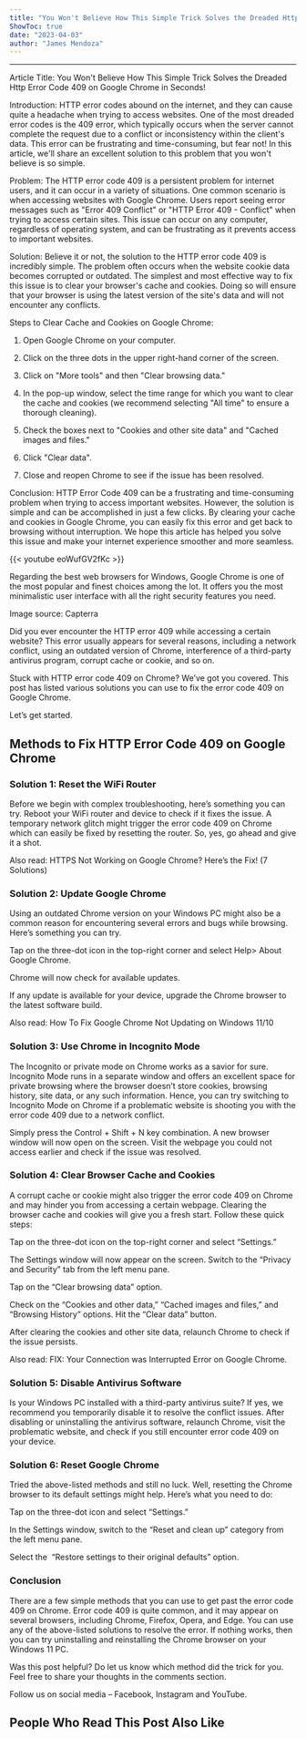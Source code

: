 ```yaml
---
title: "You Won't Believe How This Simple Trick Solves the Dreaded Http Error Code 409 on Google Chrome in Seconds!"
ShowToc: true 
date: "2023-04-03"
author: "James Mendoza"
---
```

*****
Article Title: You Won't Believe How This Simple Trick Solves the Dreaded Http Error Code 409 on Google Chrome in Seconds!

Introduction:
HTTP error codes abound on the internet, and they can cause quite a headache when trying to access websites. One of the most dreaded error codes is the 409 error, which typically occurs when the server cannot complete the request due to a conflict or inconsistency within the client's data. This error can be frustrating and time-consuming, but fear not! In this article, we'll share an excellent solution to this problem that you won't believe is so simple.

Problem:
The HTTP error code 409 is a persistent problem for internet users, and it can occur in a variety of situations. One common scenario is when accessing websites with Google Chrome. Users report seeing error messages such as "Error 409 Conflict" or "HTTP Error 409 - Conflict" when trying to access certain sites. This issue can occur on any computer, regardless of operating system, and can be frustrating as it prevents access to important websites.

Solution:
Believe it or not, the solution to the HTTP error code 409 is incredibly simple. The problem often occurs when the website cookie data becomes corrupted or outdated. The simplest and most effective way to fix this issue is to clear your browser's cache and cookies. Doing so will ensure that your browser is using the latest version of the site's data and will not encounter any conflicts.

Steps to Clear Cache and Cookies on Google Chrome:

1. Open Google Chrome on your computer.

2. Click on the three dots in the upper right-hand corner of the screen.

3. Click on "More tools" and then "Clear browsing data."

4. In the pop-up window, select the time range for which you want to clear the cache and cookies (we recommend selecting "All time" to ensure a thorough cleaning).

5. Check the boxes next to "Cookies and other site data" and "Cached images and files."

6. Click "Clear data".

7. Close and reopen Chrome to see if the issue has been resolved.

Conclusion:
HTTP Error Code 409 can be a frustrating and time-consuming problem when trying to access important websites. However, the solution is simple and can be accomplished in just a few clicks. By clearing your cache and cookies in Google Chrome, you can easily fix this error and get back to browsing without interruption. We hope this article has helped you solve this issue and make your internet experience smoother and more seamless.

{{< youtube eoWufGV2fKc >}} 



Regarding the best web browsers for Windows, Google Chrome is one of the most popular and finest choices among the lot. It offers you the most minimalistic user interface with all the right security features you need.
 

 
Image source: Capterra
 
Did you ever encounter the HTTP error 409 while accessing a certain website? This error usually appears for several reasons, including a network conflict, using an outdated version of Chrome, interference of a third-party antivirus program, corrupt cache or cookie, and so on.
 
Stuck with HTTP error code 409 on Chrome? We’ve got you covered. This post has listed various solutions you can use to fix the error code 409 on Google Chrome.
 
Let’s get started. 
 
## Methods to Fix HTTP Error Code 409 on Google Chrome
 
### Solution 1: Reset the WiFi Router
 
Before we begin with complex troubleshooting, here’s something you can try. Reboot your WiFi router and device to check if it fixes the issue. A temporary network glitch might trigger the error code 409 on Chrome which can easily be fixed by resetting the router. So, yes, go ahead and give it a shot.
 
Also read: HTTPS Not Working on Google Chrome? Here’s the Fix! (7 Solutions)
 
### Solution 2: Update Google Chrome
 
Using an outdated Chrome version on your Windows PC might also be a common reason for encountering several errors and bugs while browsing. Here’s something you can try.
 
Tap on the three-dot icon in the top-right corner and select Help> About Google Chrome.
 
Chrome will now check for available updates.
 
If any update is available for your device, upgrade the Chrome browser to the latest software build.
 
Also read: How To Fix Google Chrome Not Updating on Windows 11/10
 
### Solution 3: Use Chrome in Incognito Mode
 
The Incognito or private mode on Chrome works as a savior for sure. Incognito Mode runs in a separate window and offers an excellent space for private browsing where the browser doesn’t store cookies, browsing history, site data, or any such information. Hence, you can try switching to Incognito Mode on Chrome if a problematic website is shooting you with the error code 409 due to a network conflict.
 
Simply press the Control + Shift + N key combination. A new browser window will now open on the screen. Visit the webpage you could not access earlier and check if the issue was resolved.
 
### Solution 4: Clear Browser Cache and Cookies
 
A corrupt cache or cookie might also trigger the error code 409 on Chrome and may hinder you from accessing a certain webpage. Clearing the browser cache and cookies will give you a fresh start. Follow these quick steps:
 
Tap on the three-dot icon on the top-right corner and select “Settings.”
 
The Settings window will now appear on the screen. Switch to the “Privacy and Security” tab from the left menu pane.
 
Tap on the “Clear browsing data” option.
 
Check on the “Cookies and other data,” “Cached images and files,” and “Browsing History” options. Hit the “Clear data” button.
 
After clearing the cookies and other site data, relaunch Chrome to check if the issue persists.
 
Also read: FIX: Your Connection was Interrupted Error on Google Chrome.
 
### Solution 5: Disable Antivirus Software
 
Is your Windows PC installed with a third-party antivirus suite? If yes, we recommend you temporarily disable it to resolve the conflict issues. After disabling or uninstalling the antivirus software, relaunch Chrome, visit the problematic website, and check if you still encounter error code 409 on your device.
 
### Solution 6: Reset Google Chrome
 
Tried the above-listed methods and still no luck. Well, resetting the Chrome browser to its default settings might help. Here’s what you need to do:
 
Tap on the three-dot icon and select “Settings.”
 
In the Settings window, switch to the “Reset and clean up” category from the left menu pane.
 
Select the  “Restore settings to their original defaults” option.
 
### Conclusion
 
There are a few simple methods that you can use to get past the error code 409 on Chrome. Error code 409 is quite common, and it may appear on several browsers, including Chrome, Firefox, Opera, and Edge. You can use any of the above-listed solutions to resolve the error. If nothing works, then you can try uninstalling and reinstalling the Chrome browser on your Windows 11 PC.
 
Was this post helpful? Do let us know which method did the trick for you. Feel free to share your thoughts in the comments section.
 
Follow us on social media – Facebook, Instagram and YouTube.
 
##  People Who Read This Post Also Like 




